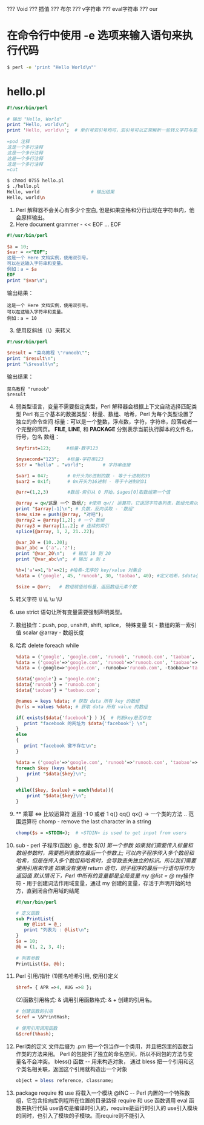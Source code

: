 ??? Void
??? 插值
??? 布尔
??? v字符串
??? eval字符串
??? our

# 在命令行中使用 -e 选项来输入语句来执行代码
```bash
$ perl -e 'print "Hello World\n"'
```

# hello.pl
```perl
#!/usr/bin/perl
 
# 输出 "Hello, World"
print "Hello, world\n";
print 'Hello, world\n';  # 单引号双引号均可，双引号可以正常解析一些转义字符与变量，而单引号会原样输出(可以使用多行文本)。
 
=pod 注释
这是一个多行注释
这是一个多行注释
这是一个多行注释
这是一个多行注释
=cut
```

```bash
$ chmod 0755 hello.pl 
$ ./hello.pl 
Hello, world                   # 输出结果
Hello, world\n
```

1. Perl 解释器不会关心有多少个空白, 但是如果空格和分行出现在字符串内，他会原样输出。
2. Here document grammer - << EOF ... EOF

```perl
#!/usr/bin/perl
 
$a = 10;
$var = <<"EOF";
这是一个 Here 文档实例，使用双引号。
可以在这输入字符串和变量。
例如：a = $a
EOF
print "$var\n";

```
输出结果：
```
这是一个 Here 文档实例，使用双引号。
可以在这输入字符串和变量。
例如：a = 10
```
3. 使用反斜线（\）来转义
```perl
#!/usr/bin/perl
 
$result = "菜鸟教程 \"runoob\"";
print "$result\n";
print "\$result\n";
```
输出结果：
```
菜鸟教程 "runoob"
$result

```
4. 弱类型语言，变量不需要指定类型，Perl 解释器会根据上下文自动选择匹配类型
	Perl 有三个基本的数据类型：标量、数组、哈希，Perl 为每个类型设置了独立的命令空间
	标量：可以是一个整数，浮点数，字符，字符串，段落或者一个完整的网页。
		 __FILE__, __LINE__, 和 __PACKAGE__ 分别表示当前执行脚本的文件名，行号，包名
	数组：
		 
	```perl
	$myfirst=123;　    #标量-数字123　

	$mysecond="123";   #标量-字符串123
	$str = "hello" . "world";       # 字符串连接
	
	$var1 = 047;       # 0开头为8进制的数 - 等于十进制的39
	$var2 = 0x1f;      # 0x开头为16进制 - 等于十进制的31　
	
	@arr=(1,2,3)       #数组-索引从 0 开始，$ages[0]取数组第一个值
	
	@array = qw/这是 一个 数组/; #使用 qw// 运算符，它返回字符串列表，数组元素以空格分隔。
	print "$array[-1]\n"; # 负数，反向读取 - '数组'
	$new_size = push(@array, "对吧");
	@array2 = @array[1,2]; # 一个 数组
	@array3 = @array[1..2]; # 连续的索引
	splice(@array, 1, 2, 21..22); 
	
	@var_20 = (10..20);
	@var_abc = ('a'..'z');
	print "@var_20\n";   # 输出 10 到 20
	print "@var_abc\n";  # 输出 a 到 z
	
	%h=('a'=>1,'b'=>2); #哈希-无序的 key/value 对集合
	%data = ('google', 45, 'runoob', 30, 'taobao', 40); #定义哈希，$data{'google'}访问哈希值	
	
	$size = @arr;   # 数组赋值给标量，返回数组元素个数
	
	```
5. 转义字符 \l \L \u \U
6. use strict 语句让所有变量需要强制声明类型。
7. 数组操作：push, pop, unshift, shift, splice，
	特殊变量 $[ - 数组的第一索引值
	scalar @array - 数组长度
8. 哈希 delete foreach while
	```perl
	%data = ('google', 'google.com', 'runoob', 'runoob.com', 'taobao', 'taobao.com');
	%data = ('google'=>'google.com', 'runoob'=>'runoob.com', 'taobao'=>'taobao.com');
	%data = (-google=>'google.com', -runoob=>'runoob.com', -taobao=>'taobao.com');  # - 来代替引号
	
	$data{'google'} = 'google.com';
	$data{'runoob'} = 'runoob.com';
	$data{'taobao'} = 'taobao.com';

	@names = keys %data; # 获取 data 所有 key 的数组
	@urls = values %data; # 获取 data 所有 value 的数组
	
	if( exists($data{'facebook'} ) ){  # 判断key是否存在
	   print "facebook 的网址为 $data{'facebook'} \n";
	}
	else
	{
	   print "facebook 键不存在\n";
	}
	
	%data = ('google'=>'google.com', 'runoob'=>'runoob.com', 'taobao'=>'taobao.com');
	foreach $key (keys %data){
	    print "$data{$key}\n";
	}
	
	while(($key, $value) = each(%data)){
	    print "$data{$key}\n";
	}
	```
9. ** 乘幂
   <=> 比较运算符 返回 -1 0 或者 1
   q{}
   qq{}
   qx{}
   -> 一个类的方法
   ..  范围运算符
   chomp - remove the last character in a string
   
   ```perl
   chomp($s = <STDIN>);  # <STDIN> is used to get input from users
   ```

10. sub - perl 子程序(函数)
    @_ 参数
    $_[0] 第一个参数
    如果我们需要传入标量和数组参数时，需要把列表放在最后一个参数上;
    可以向子程序传入多个数组和哈希，但是在传入多个数组和哈希时，会导致丢失独立的标识。所以我们需要使用引用来传递
    如果没有使用 return 语句，则子程序的最后一行语句将作为返回值
    默认情况下，Perl 中所有的变量都是全局变量
    my @list = @_ my操作符 - 用于创建词法作用域变量，通过 my 创建的变量，存活于声明开始的地方，直到闭合作用域的结尾
    
	```perl
	#!/usr/bin/perl
	
	# 定义函数
	sub PrintList{
	   my @list = @_;
	   print "列表为 : @list\n";
	}
	$a = 10;
	@b = (1, 2, 3, 4);
	 
	# 列表参数
	PrintList($a, @b);
	```
11. Perl 引用/指针
	(1)匿名哈希引用, 使用{}定义 
	```perl
	$href= { APR =>4, AUG =>8 };
	```
	(2)函数引用格式: \&
	调用引用函数格式: & + 创建的引用名。
	```perl
	# 创建函数的引用
	$cref = \&PrintHash;
	 
	# 使用引用调用函数
	&$cref(%hash);
	```
	
12. Perl类的定义
	文件后缀为 .pm
	把一个包当作一个类用，并且把包里的函数当作类的方法来用。
	Perl 的包提供了独立的命名空间，所以不同包的方法与变量名不会冲突。
	bless() 函数 -- 用来构造对象， 通过 bless 把一个引用和这个类名相关联，返回这个引用就构造出一个对象
	```perl
	object = bless reference, classname;
	```
13. package
	 require 和 use 将载入一个模块
	 @INC -- Perl 内置的一个特殊数组，它包含指向库例程所在位置的目录路径
	 require 和 use 函数调用 eval 函数来执行代码
	 	use语句是编译时引入的，require是运行时引入的
	 	use引入模块的同时，也引入了模块的子模块。而require则不能引入

